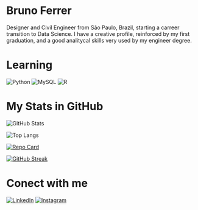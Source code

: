 # Bruno Ferrer

Designer and Civil Engineer from São Paulo, Brazil, starting a carreer transition to Data Science.
I have a creative profile, reinforced by my first graduation, and a good analitycal skills very used by my engineer degree.

# Learning
![Python](https://img.shields.io/badge/Python-000?style=for-the-badge&logo=python)
![MySQL](https://img.shields.io/badge/mysql-%2300f.svg?style=for-the-badge&logo=mysql&logoColor=white)
![R](https://img.shields.io/badge/r-%23276DC3.svg?style=for-the-badge&logo=r&logoColor=white)

# My Stats in GitHub

![GitHub Stats](https://github-readme-stats.vercel.app/api?username=B-Ferrer&theme=chartreuse-dark)

![Top Langs](https://github-readme-stats-git-masterrstaa-rickstaa.vercel.app/api/top-langs/?username=B-Ferrer&theme=chartreuse-dark)

[![Repo Card](https://github-readme-stats.vercel.app/api/pin/?username=B-Ferrer&repo=Portifolio&theme=chartreuse-dark)](https://github.com/B-Ferrer/Portifolio)

[![GitHub Streak](https://streak-stats.demolab.com/?user=B-Ferrer&theme=chartreuse-dark&background=000&border=30A3DC&dates=FFF)](https://git.io/streak-stats)

# Conect with me
[![LinkedIn](https://img.shields.io/badge/LinkedIn-000?style=for-the-badge&logo=linkedin&logoColor=0E76A8)](https://www.linkedin.com/in/bruno-ferrer-49566230/)
[![Instagram](https://img.shields.io/badge/Instagram-000?style=for-the-badge&logo=instagram)](https://www.instagram.com/bruno.ferrer.ds/)
